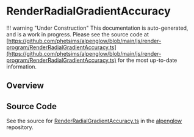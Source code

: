 # RenderRadialGradientAccuracy

!!! warning "Under Construction"
    This documentation is auto-generated, and is a work in progress. Please see the source code at
    [https://github.com/phetsims/alpenglow/blob/main/js/render-program/RenderRadialGradientAccuracy.ts](https://github.com/phetsims/alpenglow/blob/main/js/render-program/RenderRadialGradientAccuracy.ts) for the most up-to-date information.

## Overview





## Source Code

See the source for [RenderRadialGradientAccuracy.ts](https://github.com/phetsims/alpenglow/blob/main/js/render-program/RenderRadialGradientAccuracy.ts) in the [alpenglow](https://github.com/phetsims/alpenglow) repository.
